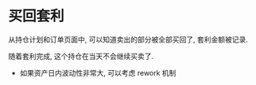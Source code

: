 买回套利
======

从持仓计划和订单页面中, 可以知道卖出的部分被全部买回了, 套利金额被记录.

随着套利完成, 这个持仓在当天不会继续买卖了.

*   如果资产日内波动性非常大, 可以考虑 rework 机制
